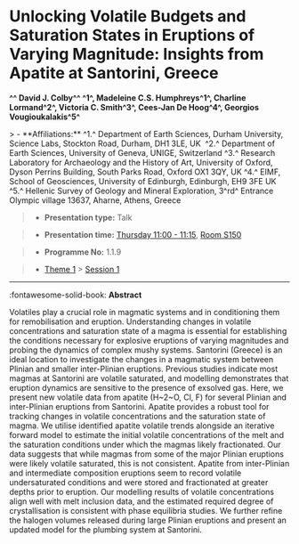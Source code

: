 # Unlocking Volatile Budgets and Saturation States in Eruptions of Varying Magnitude: Insights from Apatite at Santorini, Greece

**^^ David J. Colby^^ ^1^, Madeleine C.S. Humphreys^1^, Charline Lormand^2^, Victoria C. Smith^3^, Cees-Jan De Hoog^4^, Georgios Vougioukalakis^5^**

<!-- more -->> - **Affiliations:** ^1.^ Department of Earth Sciences, Durham University, Science Labs, Stockton Road, Durham, DH1 3LE, UK  ^2.^ Department of Earth Sciences, University of Geneva, UNIGE, Switzerland ^3.^ Research Laboratory for Archaeology and the History of Art, University of Oxford, Dyson Perrins Building, South Parks Road, Oxford OX1 3QY, UK ^4.^ EIMF, School of Geosciences, University of Edinburgh, Edinburgh, EH9 3FE UK ^5.^ Hellenic Survey of Geology and Mineral Exploration, 3^rd^ Entrance Olympic village 13637, Aharne, Athens, Greece 

> - **Presentation type:** Talk

> - **Presentation time:** [Thursday 11:00 - 11:15](../sessions_comparison.md#__tabbed_3_1), [Room S150](../maps_venue.md#__tabbed_1_2)

> - **Programme No:** 1.1.9

> - [Theme 1](../theme1.md) > [Session 1](../sessions/session-1-1.md)

--- 

:fontawesome-solid-book: **Abstract**

Volatiles play a crucial role in magmatic systems and in conditioning them for remobilisation and eruption. Understanding changes in volatile concentrations and saturation state of a magma is essential for establishing the conditions necessary for explosive eruptions of varying magnitudes and probing the dynamics of complex mushy systems.
Santorini (Greece) is an ideal location to investigate the changes in a magmatic system between Plinian and smaller inter-Plinian eruptions. Previous studies indicate most magmas at Santorini are volatile saturated, and modelling demonstrates that eruption dynamics are sensitive to the presence of exsolved gas. Here, we present new volatile data from apatite (H~2~O, Cl, F) for several Plinian and inter-Plinian eruptions from Santorini. Apatite provides a robust tool for tracking changes in volatile concentrations and the saturation state of magma. We utilise identified apatite volatile trends alongside an iterative forward model to estimate the initial volatile concentrations of the melt and the saturation conditions under which the magmas likely fractionated.
Our data suggests that while magmas from some of the major Plinian eruptions were likely volatile saturated, this is not consistent. Apatite from inter-Plinian and intermediate composition eruptions seem to record volatile undersaturated conditions and were stored and fractionated at greater depths prior to eruption. Our modelling results of volatile concentrations align well with melt inclusion data, and the estimated required degree of crystallisation is consistent with phase equilibria studies. We further refine the halogen volumes released during large Plinian eruptions and present an updated model for the plumbing system at Santorini.

